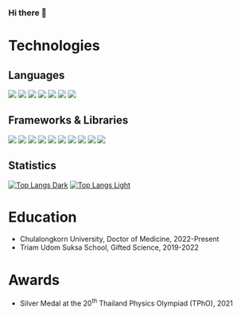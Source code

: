### Hi there 👋

# Technologies
## Languages
<img src="https://img.shields.io/badge/CSS3-1572B6?style=for-the-badge&logo=css3&logoColor=white" /> <img src="https://img.shields.io/badge/HTML5-E34F26?style=for-the-badge&logo=html5&logoColor=white" /> <img src="https://img.shields.io/badge/JavaScript-323330?style=for-the-badge&logo=javascript&logoColor=F7DF1E" /> <img src="https://img.shields.io/badge/latex-%23008080.svg?style=for-the-badge&logo=latex&logoColor=white" /> <img src="https://img.shields.io/badge/Markdown-000000?style=for-the-badge&logo=markdown&logoColor=white" /> <img src="https://img.shields.io/badge/python-3670A0?style=for-the-badge&logo=python&logoColor=ffdd54" /> <img src="https://img.shields.io/badge/TypeScript-007ACC?style=for-the-badge&logo=typescript&logoColor=white" />

## Frameworks & Libraries
<img src="https://img.shields.io/badge/bootstrap-%238511FA.svg?style=for-the-badge&logo=bootstrap&logoColor=white" /> <img src="https://img.shields.io/badge/DaisyUI-5A0EF8.svg?style=for-the-badge&logo=DaisyUI&logoColor=white" /> <img src="https://img.shields.io/badge/expo-1C1E24?style=for-the-badge&logo=expo&logoColor=#D04A37" /> <img src="https://img.shields.io/badge/Mantine-339AF0.svg?style=for-the-badge&logo=Mantine&logoColor=white" /> <img src="https://img.shields.io/badge/MUI-%230081CB.svg?style=for-the-badge&logo=mui&logoColor=white" /> <img src="https://img.shields.io/badge/next.js-000000?style=for-the-badge&logo=nextdotjs&logoColor=white" /> <img src="https://img.shields.io/badge/react-%2320232a.svg?style=for-the-badge&logo=react&logoColor=%2361DAFB" /> <img src="https://img.shields.io/badge/react_native-%2320232a.svg?style=for-the-badge&logo=react&logoColor=%2361DAFB" /> <img src="https://img.shields.io/badge/tailwindcss-%2338B2AC.svg?style=for-the-badge&logo=tailwind-css&logoColor=white" /> <img src="https://img.shields.io/badge/Vue.js-35495E?style=for-the-badge&logo=vuedotjs&logoColor=4FC08D" />

## Statistics
[![Top Langs Dark](https://github-readme-stats.vercel.app/api/top-langs/?username=ittipatken&show_icons=true&theme=dark#gh-dark-mode-only)](https://github.com/ittipatken#gh-dark-mode-only)
[![Top Langs Light](https://github-readme-stats.vercel.app/api/top-langs/?username=ittipatken&show_icons=true&theme=default#gh-light-mode-only)](https://github.com/ittipatken#gh-light-mode-only)

# Education
- Chulalongkorn University, Doctor of Medicine, 2022-Present
- Triam Udom Suksa School, Gifted Science, 2019-2022

# Awards
- Silver Medal at the 20<sup>th</sup> Thailand Physics Olympiad (TPhO), 2021
